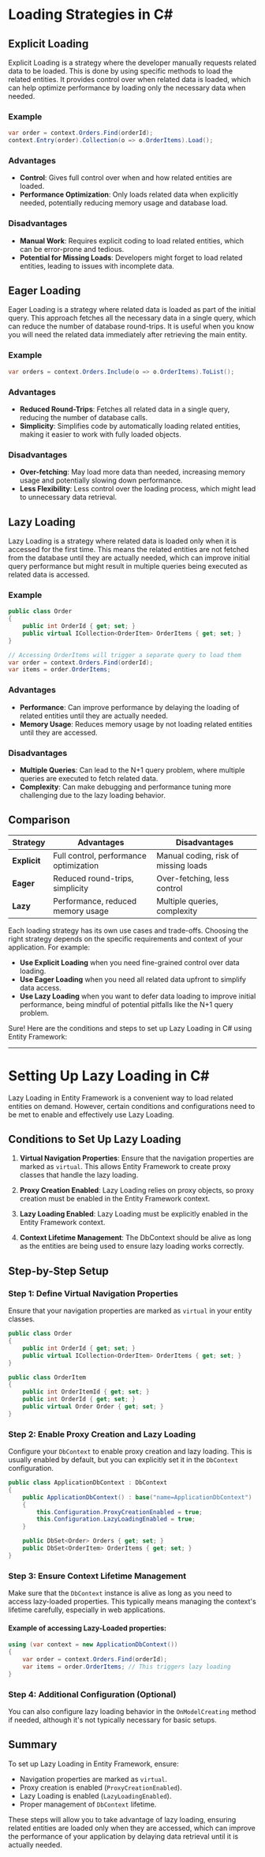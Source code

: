 # Loading Strategies in C#

## Explicit Loading
Explicit Loading is a strategy where the developer manually requests related data to be loaded. This is done by using specific methods to load the related entities. It provides control over when related data is loaded, which can help optimize performance by loading only the necessary data when needed.

### Example
```csharp
var order = context.Orders.Find(orderId);
context.Entry(order).Collection(o => o.OrderItems).Load();
```

### Advantages
- **Control**: Gives full control over when and how related entities are loaded.
- **Performance Optimization**: Only loads related data when explicitly needed, potentially reducing memory usage and database load.

### Disadvantages
- **Manual Work**: Requires explicit coding to load related entities, which can be error-prone and tedious.
- **Potential for Missing Loads**: Developers might forget to load related entities, leading to issues with incomplete data.

## Eager Loading
Eager Loading is a strategy where related data is loaded as part of the initial query. This approach fetches all the necessary data in a single query, which can reduce the number of database round-trips. It is useful when you know you will need the related data immediately after retrieving the main entity.

### Example
```csharp
var orders = context.Orders.Include(o => o.OrderItems).ToList();
```

### Advantages
- **Reduced Round-Trips**: Fetches all related data in a single query, reducing the number of database calls.
- **Simplicity**: Simplifies code by automatically loading related entities, making it easier to work with fully loaded objects.

### Disadvantages
- **Over-fetching**: May load more data than needed, increasing memory usage and potentially slowing down performance.
- **Less Flexibility**: Less control over the loading process, which might lead to unnecessary data retrieval.

## Lazy Loading
Lazy Loading is a strategy where related data is loaded only when it is accessed for the first time. This means the related entities are not fetched from the database until they are actually needed, which can improve initial query performance but might result in multiple queries being executed as related data is accessed.

### Example
```csharp
public class Order
{
    public int OrderId { get; set; }
    public virtual ICollection<OrderItem> OrderItems { get; set; }
}

// Accessing OrderItems will trigger a separate query to load them
var order = context.Orders.Find(orderId);
var items = order.OrderItems;
```

### Advantages
- **Performance**: Can improve performance by delaying the loading of related entities until they are actually needed.
- **Memory Usage**: Reduces memory usage by not loading related entities until they are accessed.

### Disadvantages
- **Multiple Queries**: Can lead to the N+1 query problem, where multiple queries are executed to fetch related data.
- **Complexity**: Can make debugging and performance tuning more challenging due to the lazy loading behavior.

## Comparison

| Strategy        | Advantages                                     | Disadvantages                                      |
|-----------------|-------------------------------------------------|-----------------------------------------------------|
| **Explicit**    | Full control, performance optimization          | Manual coding, risk of missing loads                |
| **Eager**       | Reduced round-trips, simplicity                  | Over-fetching, less control                          |
| **Lazy**        | Performance, reduced memory usage                | Multiple queries, complexity                        |

Each loading strategy has its own use cases and trade-offs. Choosing the right strategy depends on the specific requirements and context of your application. For example:
- **Use Explicit Loading** when you need fine-grained control over data loading.
- **Use Eager Loading** when you need all related data upfront to simplify data access.
- **Use Lazy Loading** when you want to defer data loading to improve initial performance, being mindful of potential pitfalls like the N+1 query problem.

Sure! Here are the conditions and steps to set up Lazy Loading in C# using Entity Framework:

---

# Setting Up Lazy Loading in C#

Lazy Loading in Entity Framework is a convenient way to load related entities on demand. However, certain conditions and configurations need to be met to enable and effectively use Lazy Loading.

## Conditions to Set Up Lazy Loading

1. **Virtual Navigation Properties**: Ensure that the navigation properties are marked as `virtual`. This allows Entity Framework to create proxy classes that handle the lazy loading.

2. **Proxy Creation Enabled**: Lazy Loading relies on proxy objects, so proxy creation must be enabled in the Entity Framework context.

3. **Lazy Loading Enabled**: Lazy Loading must be explicitly enabled in the Entity Framework context.

4. **Context Lifetime Management**: The DbContext should be alive as long as the entities are being used to ensure lazy loading works correctly.

## Step-by-Step Setup

### Step 1: Define Virtual Navigation Properties
Ensure that your navigation properties are marked as `virtual` in your entity classes.

```csharp
public class Order
{
    public int OrderId { get; set; }
    public virtual ICollection<OrderItem> OrderItems { get; set; }
}

public class OrderItem
{
    public int OrderItemId { get; set; }
    public int OrderId { get; set; }
    public virtual Order Order { get; set; }
}
```

### Step 2: Enable Proxy Creation and Lazy Loading
Configure your `DbContext` to enable proxy creation and lazy loading. This is usually enabled by default, but you can explicitly set it in the `DbContext` configuration.

```csharp
public class ApplicationDbContext : DbContext
{
    public ApplicationDbContext() : base("name=ApplicationDbContext")
    {
        this.Configuration.ProxyCreationEnabled = true;
        this.Configuration.LazyLoadingEnabled = true;
    }

    public DbSet<Order> Orders { get; set; }
    public DbSet<OrderItem> OrderItems { get; set; }
}
```

### Step 3: Ensure Context Lifetime Management
Make sure that the `DbContext` instance is alive as long as you need to access lazy-loaded properties. This typically means managing the context's lifetime carefully, especially in web applications.

#### Example of accessing Lazy-Loaded properties:
```csharp
using (var context = new ApplicationDbContext())
{
    var order = context.Orders.Find(orderId);
    var items = order.OrderItems; // This triggers lazy loading
}
```

### Step 4: Additional Configuration (Optional)
You can also configure lazy loading behavior in the `OnModelCreating` method if needed, although it's not typically necessary for basic setups.

## Summary

To set up Lazy Loading in Entity Framework, ensure:
- Navigation properties are marked as `virtual`.
- Proxy creation is enabled (`ProxyCreationEnabled`).
- Lazy Loading is enabled (`LazyLoadingEnabled`).
- Proper management of `DbContext` lifetime.

These steps will allow you to take advantage of lazy loading, ensuring related entities are loaded only when they are accessed, which can improve the performance of your application by delaying data retrieval until it is actually needed.
